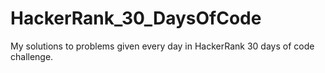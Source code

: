 # HackerRank_30_DaysOfCode
My solutions to problems given every day in HackerRank 30 days of code challenge.
